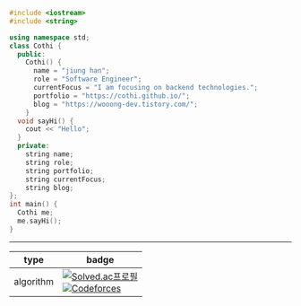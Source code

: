 ```c++
#include <iostream>
#include <string>

using namespace std;
class Cothi {
  public:
    Cothi() {
      name = "jiung han";
      role = "Software Engineer";
      currentFocus = "I am focusing on backend technologies.";
      portfolio = "https://cothi.github.io/";
      blog = "https://wooong-dev.tistory.com/";
    }
  void sayHi() {
    cout << "Hello";
  }
  private:
    string name;
    string role;
    string portfolio;
    string currentFocus;
    string blog;
};
int main() {
  Cothi me;
  me.sayHi();
}
```

---
| type | badge|
| ---- |----|
| algorithm |[![Solved.ac프로필](http://mazassumnida.wtf/api/mini/generate_badge?boj=codethinking)](https://solved.ac/codethinking) </br>[![Codeforces](https://badges.joonhyung.xyz/codeforces/cothi.svg)](https://codeforces.com/profile/cothi) |
